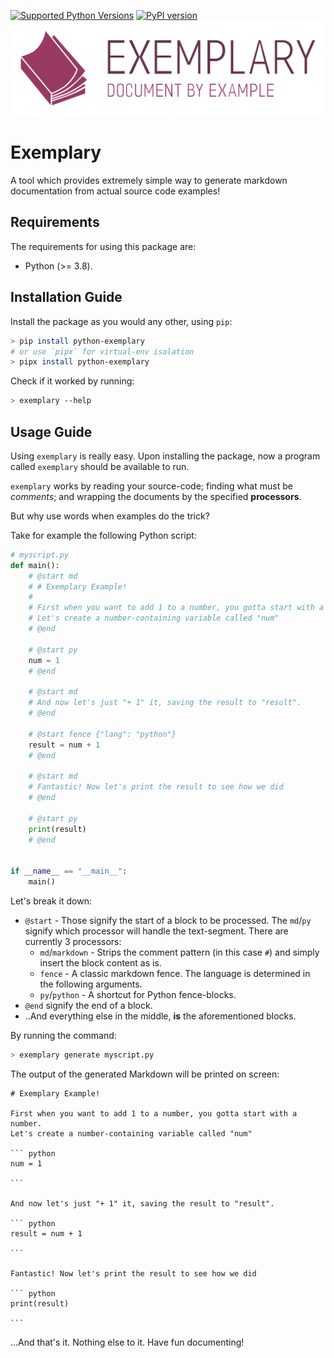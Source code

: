 [![Supported Python Versions](https://img.shields.io/pypi/pyversions/python-examplary/0.0.1)](https://pypi.org/project/python-examplary/) [![PyPI version](https://badge.fury.io/py/python-exemplary.svg)](https://badge.fury.io/py/python-exemplary)
![Logo](https://github.com/shacham6/exemplary/raw/master/assets/Logo/For%20Web/svg/Color%20logo%20-%20no%20background.svg)

# Exemplary

A tool which provides extremely simple way to generate markdown documentation
from actual source code examples!

## Requirements

The requirements for using this package are:

- Python (>= 3.8).

## Installation Guide

Install the package as you would any other, using `pip`:

``` sh
> pip install python-exemplary
# or use `pipx` for virtual-env isolation
> pipx install python-exemplary
```

Check if it worked by running:

``` sh
> exemplary --help
```

## Usage Guide

Using `exemplary` is really easy. Upon installing the package, now a program called `exemplary` should be
available to run.

`exemplary` works by reading your source-code; finding what must be _comments_; and wrapping the documents by
the specified __processors__.

But why use words when examples do the trick?

Take for example the following Python script:

``` python
# myscript.py
def main():
    # @start md
    # # Exemplary Example!
    #
    # First when you want to add 1 to a number, you gotta start with a number.
    # Let's create a number-containing variable called "num"
    # @end

    # @start py
    num = 1
    # @end

    # @start md
    # And now let's just "+ 1" it, saving the result to "result".
    # @end

    # @start fence {"lang": "python"}
    result = num + 1
    # @end

    # @start md
    # Fantastic! Now let's print the result to see how we did
    # @end

    # @start py
    print(result)
    # @end


if __name__ == "__main__":
    main()
```

Let's break it down:

- `@start` - Those signify the start of a block to be processed. The `md`/`py` signify which processor will handle the text-segment.  There are currently 3 processors:
  - `md`/`markdown` - Strips the comment pattern (in this case `#`) and simply insert the block content as is.
  - `fence` - A classic markdown fence. The language is determined in the following arguments.
  - `py`/`python` - A shortcut for Python fence-blocks.
- `@end` signify the end of a block.
- ..And everything else in the middle, **is** the aforementioned blocks.

By running the command:

``` sh
> exemplary generate myscript.py
```

The output of the generated Markdown will be printed on screen:

    # Exemplary Example!

    First when you want to add 1 to a number, you gotta start with a number.
    Let's create a number-containing variable called "num"

    ``` python
    num = 1

    ```

    And now let's just "+ 1" it, saving the result to "result".

    ``` python
    result = num + 1

    ```

    Fantastic! Now let's print the result to see how we did

    ``` python
    print(result)

    ```

...And that's it. Nothing else to it. Have fun documenting!
